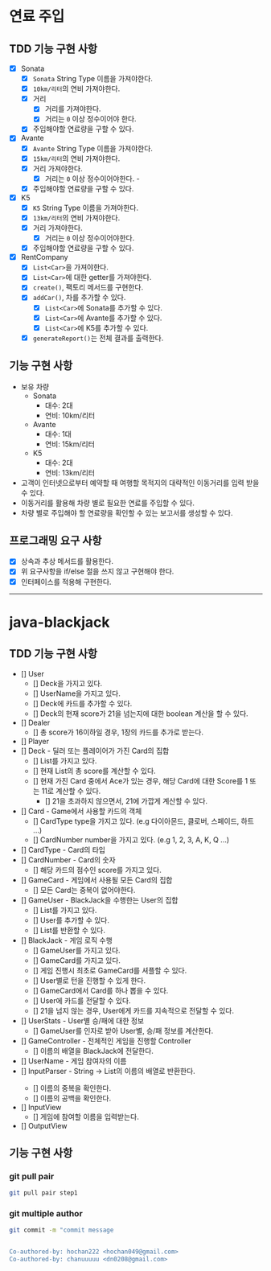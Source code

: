 # 연료 주입

## TDD 기능 구현 사항

- [x] Sonata
  - [x] `Sonata` String Type 이름을 가져야한다.
  - [x] `10km/리터`의 연비 가져야한다.
  - [x] 거리
    - [x] 거리를 가져야한다.
    - [x] 거리는 `0` 이상 정수이어야 한다.  
  - [x] 주입해야할 연료량을 구할 수 있다.
- [x] Avante
  - [x] `Avante` String Type 이름을 가져야한다.
  - [x] `15km/리터`의 연비 가져야한다.
  - [x] 거리 가져야한다.
    - [x] 거리는 `0` 이상 정수이어야한다.  - 
  - [x] 주입해야할 연료량을 구할 수 있다.
- [x] K5
  - [x] `K5` String Type 이름을 가져야한다.
  - [x] `13km/리터`의 연비 가져야한다.
  - [x] 거리 가져야한다.
    - [x] 거리는 `0` 이상 정수이어야한다.  
  - [x] 주입해야할 연료량을 구할 수 있다.
- [x] RentCompany
  - [x] `List<Car>`을 가져야한다.
  - [x] `List<Car>`에 대한 getter를 가져야한다.
  - [x] `create()`, 팩토리 메서드를 구현한다.
  - [x] `addCar()`, 차를 추가할 수 있다.
    - [x] `List<Car>`에 Sonata를 추가할 수 있다.
    - [x] `List<Car>`에 Avante를 추가할 수 있다.
    - [x] `List<Car>`에 K5를 추가할 수 있다.
  - [x] `generateReport()`는 전체 결과를 출력한다.
  
## 기능 구현 사항

- 보유 차량
  - Sonata 
    - 대수: 2대
    - 연비: 10km/리터 
  - Avante 
    - 대수: 1대
    - 연비: 15km/리터
  - K5 
    - 대수: 2대
    - 연비: 13km/리터
- 고객이 인터넷으로부터 예약할 때 여행할 목적지의 대략적인 이동거리를 입력 받을 수 있다.
- 이동거리를 활용해 차량 별로 필요한 연료를 주입할 수 있다.
- 차량 별로 주입해야 할 연료량을 확인할 수 있는 보고서를 생성할 수 있다.

## 프로그래밍 요구 사항

- [x] 상속과 추상 메서드를 활용한다.
- [x] 위 요구사항을 if/else 절을 쓰지 않고 구현해야 한다.
- [x] 인터페이스를 적용해 구현한다.

---

# java-blackjack

## TDD 기능 구현 사항

- [] User
  - [] Deck을 가지고 있다.
  - [] UserName을 가지고 있다.
  - [] Deck에 카드를 추가할 수 있다.
  - [] Deck의 현재 score가 21을 넘는지에 대한 boolean 계산을 할 수 있다. 
- [] Dealer
  - [] 총 score가 16이하일 경우, 1장의 카드를 추가로 받는다.
- [] Player
- [] Deck - 딜러 또는 플레이어가 가진 Card의 집합
  - [] List<Card>를 가지고 있다.
  - [] 현재 List<Card>의 총 score를 계산할 수 있다.
  - [] 현재 가진 Card 중에서 Ace가 있는 경우, 해당 Card에 대한 Score를 1 또는 11로 계산할 수 있다.
    - [] 21을 초과하지 않으면서, 21에 가깝게 계산할 수 있다.
- [] Card - Game에서 사용할 카드의 객체
  - [] CardType type을 가지고 있다. (e.g 다이아몬드, 클로버, 스페이드, 하트 ...)
  - [] CardNumber number을 가지고 있다. (e.g 1, 2, 3, A, K, Q ...)
- [] CardType - Card의 타입
- [] CardNumber - Card의 숫자
  - [] 해당 카드의 점수인 score를 가지고 있다.
- [] GameCard - 게임에서 사용될 모든 Card의 집합
  - [] 모든 Card는 중복이 없어야한다.
- [] GameUser - BlackJack을 수행한는 User의 집합
  - [] List<User>를 가지고 있다.
  - [] User를 추가할 수 있다.
  - [] List<User>를 반환할 수 있다.
- [] BlackJack - 게임 로직 수행
  - [] GameUser를 가지고 있다.
  - [] GameCard를 가지고 있다.
  - [] 게임 진행시 최초로 GameCard를 셔플할 수 있다.
  - [] User별로 턴을 진행할 수 있게 한다.
  - [] GameCard에서 Card를 하나 뽑을 수 있다.
  - [] User에 카드를 전달할 수 있다.
  - [] 21을 넘지 않는 경우, User에게 카드를 지속적으로 전달할 수 있다.
- [] UserStats - User별 승/패에 대한 정보
  - [] GameUser를 인자로 받아 User별, 승/패 정보를 계산한다.
- [] GameController - 전체적인 게임을 진행할 Controller 
  - [] 이름의 배열을 BlackJack에 전달한다.
- [] UserName - 게임 참여자의 이름
- [] InputParser - String -> List<String>의 이름의 배열로 반환한다.
  - [] 이름의 중복을 확인한다.
  - [] 이름의 공백을 확인한다.
- [] InputView
  - [] 게임에 참여할 이름을 입력받는다.
- [] OutputView

## 기능 구현 사항


### git pull pair

```bash
git pull pair step1
```

### git multiple author

```bash
git commit -m "commit message


Co-authored-by: hochan222 <hochan049@gmail.com>
Co-authored-by: chanuuuuu <dn0208@gmail.com>
```

